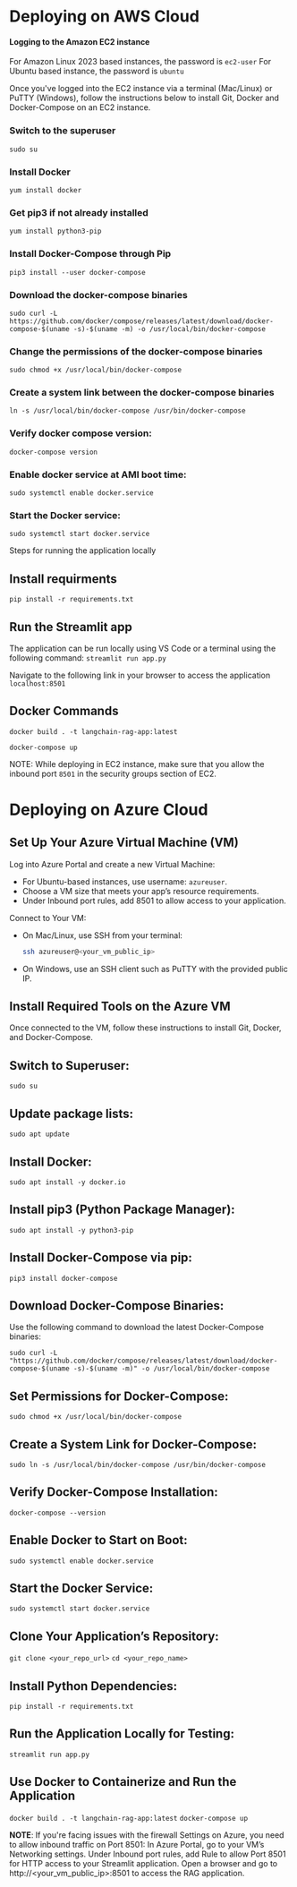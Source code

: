 # Deploying on AWS Cloud
#### Logging to the Amazon EC2 instance
For Amazon Linux 2023 based instances, the password is `ec2-user`
For Ubuntu based instance, the password is `ubuntu`

Once you've logged into the EC2 instance via a terminal (Mac/Linux) or PuTTY (Windows), follow the instructions below to install Git, Docker and Docker-Compose on an EC2 instance.

### Switch to the superuser

`sudo su`

### Install Docker

`yum install docker`

### Get pip3 if not already installed

`yum install python3-pip`

### Install Docker-Compose through Pip

`pip3 install --user docker-compose`


### Download the docker-compose binaries

`sudo curl -L https://github.com/docker/compose/releases/latest/download/docker-compose-$(uname -s)-$(uname -m) -o /usr/local/bin/docker-compose`


### Change the permissions of the docker-compose binaries

`sudo chmod +x /usr/local/bin/docker-compose`


### Create a system link between the docker-compose binaries

`ln -s /usr/local/bin/docker-compose /usr/bin/docker-compose`

### Verify docker compose version:

`docker-compose version`

### Enable docker service at AMI boot time:

`sudo systemctl enable docker.service`

### Start the Docker service:

`sudo systemctl start docker.service`


Steps for running the application locally

## Install requirments

`pip install -r requirements.txt`

## Run the Streamlit app
The application can be run locally using VS Code or a terminal using the following command:
`streamlit run app.py`

Navigate to the following link in your browser to access the application
`localhost:8501`

## Docker Commands

`docker build . -t langchain-rag-app:latest`

`docker-compose up`

NOTE: While deploying in EC2 instance, make sure that you allow the inbound port `8501` in the security groups section of EC2.


# Deploying on Azure Cloud

## Set Up Your Azure Virtual Machine (VM)

Log into Azure Portal and create a new Virtual Machine:
   - For Ubuntu-based instances, use username: `azureuser`.
   - Choose a VM size that meets your app’s resource requirements.
   - Under Inbound port rules, add 8501 to allow access to your application.

Connect to Your VM:
   - On Mac/Linux, use SSH from your terminal:
     ```bash
     ssh azureuser@<your_vm_public_ip>
     ```
   - On Windows, use an SSH client such as PuTTY with the provided public IP.

## Install Required Tools on the Azure VM

Once connected to the VM, follow these instructions to install Git, Docker, and Docker-Compose.

## Switch to Superuser:
`sudo su`

## Update package lists:
`sudo apt update`

## Install Docker:
`sudo apt install -y docker.io`

## Install pip3 (Python Package Manager):
`sudo apt install -y python3-pip`

## Install Docker-Compose via pip:
`pip3 install docker-compose`

## Download Docker-Compose Binaries:
Use the following command to download the latest Docker-Compose binaries:

`sudo curl -L "https://github.com/docker/compose/releases/latest/download/docker-compose-$(uname -s)-$(uname -m)" -o /usr/local/bin/docker-compose`

## Set Permissions for Docker-Compose:
`sudo chmod +x /usr/local/bin/docker-compose`

## Create a System Link for Docker-Compose:
`sudo ln -s /usr/local/bin/docker-compose /usr/bin/docker-compose`

## Verify Docker-Compose Installation:
`docker-compose --version`

## Enable Docker to Start on Boot:
`sudo systemctl enable docker.service`

## Start the Docker Service:
`sudo systemctl start docker.service`

## Clone Your Application’s Repository:
`git clone <your_repo_url>`
`cd <your_repo_name>`

## Install Python Dependencies:
`pip install -r requirements.txt`

## Run the Application Locally for Testing:
`streamlit run app.py`

## Use Docker to Containerize and Run the Application
`docker build . -t langchain-rag-app:latest`
`docker-compose up`

**NOTE**:
If you're facing issues with the firewall Settings on Azure, you need to allow inbound traffic on Port 8501:
In Azure Portal, go to your VM’s Networking settings.
Under Inbound port rules, add Rule to allow Port 8501 for HTTP access to your Streamlit application.
Open a browser and go to http://<your_vm_public_ip>:8501 to access the RAG application.
